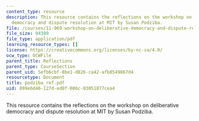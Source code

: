 ```yaml
---
content_type: resource
description: This resource contains the reflections on the workshop on deliberative
  democracy and dispute resolution at MIT by Susan Podziba.
file: /courses/11-969-workshop-on-deliberative-democracy-and-dispute-resolution-summer-2005/099e6d46127ded0f006c03051877cea4_podziba_ref.pdf
file_size: 94399
file_type: application/pdf
learning_resource_types: []
license: https://creativecommons.org/licenses/by-nc-sa/4.0/
ocw_type: OCWFile
parent_title: Reflections
parent_type: CourseSection
parent_uid: 5efb6cbf-8be1-d826-ca42-afb8549867d4
resourcetype: Document
title: podziba_ref.pdf
uid: 099e6d46-127d-ed0f-006c-03051877cea4
---
```

This resource contains the reflections on the workshop on deliberative democracy and dispute resolution at MIT by Susan Podziba.